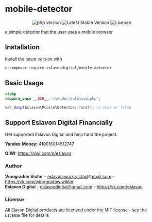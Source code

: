 # mobile-detector
 <p align="center">
 <img src="https://img.shields.io/badge/PHP-%3E%3D7.4.2-%23green" alt="php version">
 <img src="https://img.shields.io/github/v/tag/eslavondigital/mobile-detector?label=version" alt="Latest Stable Version">
 <img src="https://img.shields.io/github/license/eslavondigital/mobile-detector" alt="License">
 </p> 
   a simple detector that the user uses a mobile browser
 
 ## Installation
 
 Install the latest version with
 
 ```bash
 $ composer require eslavondigital/mobile-detector
 ```
 

 ## Basic Usage
 
 ```php
<?php
require_once __DIR__.'/vendor/autoload.php';

var_dump(Eslavon\Mobile\Detector::run()); // true or false
 ```


 ## Support Eslavon Digital Financially
 Get supported Eslavon Digital and help fund the project.
 
 **Yandex.Money:** 410016014512747
 
 **QIWI:** https://qiwi.com/n/eslavon
 
 ### Author
 
 **Vinogradov Victor** - <eslavon.work.victor@gmail.com> - <https://vk.com/winogradow.wiktor><br />
 **Eslavon Digital** - <eslavondigital@gmail.com> - <https://vk.com/eslavon>
 
 ### License
 
 All Elavon Digital products are licensed under the MIT license - see the `LICENSE` file for details

